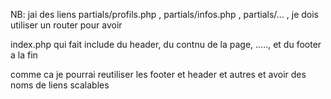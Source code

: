 NB: jai des liens partials/profils.php , partials/infos.php , partials/...   , je dois utiliser un router pour avoir

index.php qui fait include du header, du contnu de la page, ....., et du footer a la fin

comme ca je pourrai reutiliser les footer et header et autres et avoir des noms de liens scalables